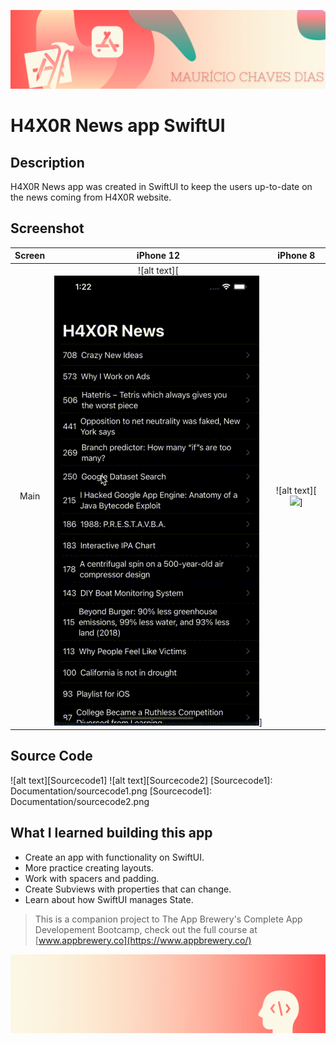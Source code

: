 
![Begin Banner](Documentation/readme-begin-banner-mau.png)

# H4X0R News app SwiftUI

## Description

H4X0R News app was created in SwiftUI to keep the users up-to-date on the news coming from H4X0R website.

## Screenshot

|        Screen         |       iPhone 12       |       iPhone 8       |
|:---------------------:|:---------------------:|:--------------------:|
| Main|![alt text][<img src= Documentation/H4X0R_IOS.gif>]|![alt text][<img src= Documentation/H4X0R_MacOS.gif>]


## Source Code
![alt text][Sourcecode1]
![alt text][Sourcecode2]
[Sourcecode1]: Documentation/sourcecode1.png
[Sourcecode1]: Documentation/sourcecode2.png
## What I learned building this app

* Create an app with functionality on SwiftUI.
* More practice creating layouts.
* Work with spacers and padding.
* Create Subviews with properties that can change.
* Learn about how SwiftUI manages State.


>This is a companion project to The App Brewery's Complete App Developement Bootcamp, check out the full course at [www.appbrewery.co](https://www.appbrewery.co/)

![End Banner](Documentation/readme-end-banner-mau.png)

